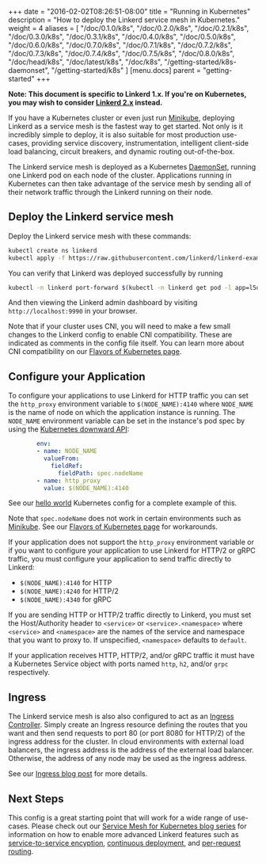 +++
date = "2016-02-02T08:26:51-08:00"
title = "Running in Kubernetes"
description = "How to deploy the Linkerd service mesh in Kubernetes."
weight = 4
aliases = [
  "/doc/0.1.0/k8s",
  "/doc/0.2.0/k8s",
  "/doc/0.2.1/k8s",
  "/doc/0.3.0/k8s",
  "/doc/0.3.1/k8s",
  "/doc/0.4.0/k8s",
  "/doc/0.5.0/k8s",
  "/doc/0.6.0/k8s",
  "/doc/0.7.0/k8s",
  "/doc/0.7.1/k8s",
  "/doc/0.7.2/k8s",
  "/doc/0.7.3/k8s",
  "/doc/0.7.4/k8s",
  "/doc/0.7.5/k8s",
  "/doc/0.8.0/k8s",
  "/doc/head/k8s",
  "/doc/latest/k8s",
  "/doc/k8s",
  "/getting-started/k8s-daemonset",
  "/getting-started/k8s"
]
[menu.docs]
  parent = "getting-started"
+++


**Note: This document is specific to Linkerd 1.x. If you're on Kubernetes, you
may wish to consider [Linkerd 2.x](../../../2/getting-started) instead.**

If you have a Kubernetes cluster or even just run [Minikube](https://github.com/kubernetes/minikube),
deploying Linkerd as a service mesh is the fastest way to get started.  Not only
is it incredibly simple to deploy, it is also suitable for most production use-
cases, providing service discovery, instrumentation, intelligent client-side
load balancing, circuit breakers, and dynamic routing out-of-the-box.

The Linkerd service mesh is deployed as a Kubernetes
[DaemonSet](https://kubernetes.io/docs/concepts/workloads/controllers/daemonset/),
running one Linkerd pod on each node of the cluster.  Applications running in
Kubernetes can then take advantage of the service mesh by sending all of their
network traffic through the Linkerd running on their node.

## Deploy the Linkerd service mesh

Deploy the Linkerd service mesh with these commands:

```bash
kubectl create ns linkerd
kubectl apply -f https://raw.githubusercontent.com/linkerd/linkerd-examples/master/k8s-daemonset/k8s/servicemesh.yml
```

You can verify that Linkerd was deployed successfully by running

```bash
kubectl -n linkerd port-forward $(kubectl -n linkerd get pod -l app=l5d -o jsonpath='{.items[0].metadata.name}') 9990 &
```

And then viewing the Linkerd admin dashboard by visiting `http://localhost:9990`
in your browser.

Note that if your cluster uses CNI, you will need to make a few small changes
to the Linkerd config to enable CNI compatibility.  These are indicated as
comments in the config file itself.  You can learn more about CNI compatibility
on our
[Flavors of Kubernetes page](https://discourse.linkerd.io/t/flavors-of-kubernetes/53).

## Configure your Application

To configure your applications to use Linkerd for HTTP traffic you can set the
`http_proxy` environment variable to `$(NODE_NAME):4140` where `NODE_NAME` is
the name of node on which the application instance is running.  The
`NODE_NAME` environment variable can be set in the instance's pod spec by using
the [Kubernetes downward API](https://kubernetes.io/docs/tasks/inject-data-application/downward-api-volume-expose-pod-information/):

```yaml
        env:
        - name: NODE_NAME
          valueFrom:
            fieldRef:
              fieldPath: spec.nodeName
        - name: http_proxy
          value: $(NODE_NAME):4140
```

See our
[hello world](https://github.com/linkerd/linkerd-examples/blob/master/k8s-daemonset/k8s/hello-world.yml)
Kubernetes config for a complete example of this.

Note that `spec.nodeName` does not work in certain environments such as
[Minikube](https://github.com/kubernetes/minikube).
See our
[Flavors of Kubernetes page](https://discourse.linkerd.io/t/flavors-of-kubernetes/53)
for workarounds.

If your application does not support the `http_proxy` environment variable or
if you want to configure your application to use Linkerd for HTTP/2 or gRPC
traffic, you must configure your application to send traffic directly to
Linkerd:

* `$(NODE_NAME):4140` for HTTP
* `$(NODE_NAME):4240` for HTTP/2
* `$(NODE_NAME):4340` for gRPC

If you are sending HTTP or HTTP/2 traffic directly to Linkerd, you must set
the Host/Authority header to `<service>` or `<service>.<namespace>` where
`<service>` and `<namespace>` are the names of the service and namespace
that you want to proxy to.  If unspecified, `<namespace>` defaults to
`default`.

If your application receives HTTP, HTTP/2, and/or gRPC traffic it must have a
Kubernetes Service object with ports named `http`, `h2`, and/or `grpc`
respectively.

## Ingress

The Linkerd service mesh is also also configured to act as an
[Ingress Controller](https://kubernetes.io/docs/concepts/services-networking/ingress/#ingress-controllers).  Simply create an Ingress resource defining the routes
that you want and then send requests to port 80 (or port 8080 for HTTP/2) of
the ingress address for the cluster.  In cloud environments with external load
balancers, the ingress address is the address of the external load balancer.
Otherwise, the address of any node may be used as the ingress address.

See our [Ingress blog post](https://buoyant.io/2017/04/06/a-service-mesh-for-kubernetes-part-viii-linkerd-as-an-ingress-controller/) for more details.

## Next Steps

This config is a great starting point that will work for a wide range of
use-cases.  Please check out our
[Service Mesh for Kubernetes blog series](https://buoyant.io/2016/10/04/a-service-mesh-for-kubernetes-part-i-top-line-service-metrics/)
for information on how to enable more advanced Linkerd features such as
[service-to-service encyption](https://buoyant.io/2016/10/24/a-service-mesh-for-kubernetes-part-iii-encrypting-all-the-things/),
[continuous deployment](https://buoyant.io/2016/11/04/a-service-mesh-for-kubernetes-part-iv-continuous-deployment-via-traffic-shifting/),
and [per-request routing](https://buoyant.io/2017/01/06/a-service-mesh-for-kubernetes-part-vi-staging-microservices-without-the-tears/).
